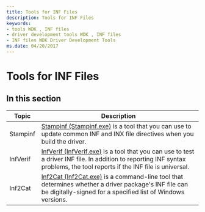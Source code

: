 ```yaml
---
title: Tools for INF Files
description: Tools for INF Files
keywords:
- tools WDK , INF files
- driver development tools WDK , INF files
- INF files WDK Driver Development Tools
ms.date: 04/20/2017
---
```


# Tools for INF Files

## In this section

| Topic | Description |
| --- | --- |
| Stampinf | [Stampinf (Stampinf.exe)](./stampinf.md) is a tool that you can use to update common INF and INX file directives when you build the driver. |
| InfVerif | [InfVerif (InfVerif.exe)](./infverif.md) is a tool that you can use to test a driver INF file. In addition to reporting INF syntax problems, the tool reports if the INF file is universal. |
| Inf2Cat | [Inf2Cat (Inf2Cat.exe)](./inf2cat.md) is a command-line tool that determines whether a driver package's INF file can be digitally-signed for a specified list of Windows versions. |